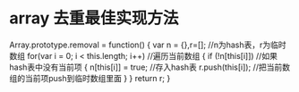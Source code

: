 # array 去重最佳实现方法
Array.prototype.removal = function()
{
	var n = {},r=[]; //n为hash表，r为临时数组
	for(var i = 0; i < this.length; i++) //遍历当前数组
	{
		if (!n[this[i]]) //如果hash表中没有当前项
		{
			n[this[i]] = true; //存入hash表
			r.push(this[i]); //把当前数组的当前项push到临时数组里面
		}
	}
	return r;
}

